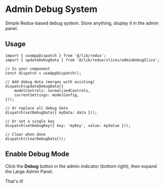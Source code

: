 # Admin Debug System

Simple Redux-based debug system. Store anything, display it in the admin panel.

## Usage

```tsx
import { useAppDispatch } from '@/lib/redux';
import { updateDebugData } from '@/lib/redux/slices/adminDebugSlice';

// In your component
const dispatch = useAppDispatch();

// Add debug data (merges with existing)
dispatch(updateDebugData({
    modelControls: normalizedControls,
    currentSettings: modelConfig,
}));

// Or replace all debug data
dispatch(setDebugData({ myData: data }));

// Or set a single key
dispatch(setDebugKey({ key: 'myKey', value: myValue }));

// Clear when done
dispatch(clearDebugData());
```

## Enable Debug Mode

Click the **Debug** button in the admin indicator (bottom right), then expand the Large Admin Panel.

That's it!

